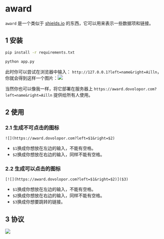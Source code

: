 # award

`award` 是一个类似于 [shields.io](https://shields.io/) 的东西，它可以用来表示一些数据项和链接。

## 1 安装

```bash
pip install -r requirements.txt

python app.py
```

此时你可以尝试在浏览器中输入： `http://127.0.0.1?left=name&right=Ailln`，你就会得到这样一个图片：![](https://award.dovolopor.com?left=name&right=Ailln)

当然你也可以像我一样，将它部署在服务器上 `https://award.dovolopor.com?left=name&right=Ailln` 提供给所有人使用。

## 2 使用

### 2.1 生成不可点击的图标

`![](https://award.dovolopor.com?left=$1&right=$2)`

- `$1`换成你想放在左边的输入，不能有空格。
- `$2`换成你想放在右边的输入，同样不能有空格。

### 2.2 生成可以点击的图标

`[![](https://award.dovolopor.com?left=$1&right=$2)]($3)`

- `$1`换成你想放在左边的输入，不能有空格。
- `$2`换成你想放在右边的输入，同样不能有空格。
- `$3`换成你想要跳转的链接。

## 3 协议

[![](https://award.dovolopor.com?left=License&right=MIT)](./LICENSE)